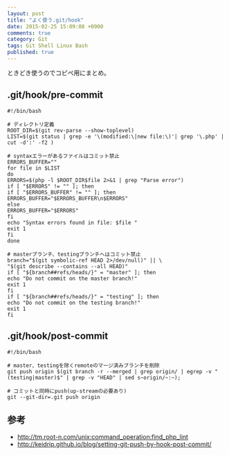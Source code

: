 ```yaml
---
layout: post
title: "よく使う.git/hook"
date: 2015-02-25 15:09:08 +0900
comments: true
category: Git
tags: Git Shell Linux Bash
published: true
---
```


ときどき使うのでコピペ用にまとめ。

## .git/hook/pre-commit

```
#!/bin/bash

# ディレクトリ定義
ROOT_DIR=$(git rev-parse --show-toplevel)
LIST=$(git status | grep -e '\(modified:\|new file:\)'| grep '\.php' | cut -d':' -f2 )

# syntaxエラーがあるファイルはコミット禁止
ERRORS_BUFFER=""
for file in $LIST
do
ERRORS=$(php -l $ROOT_DIR$file 2>&1 | grep "Parse error")
if [ "$ERRORS" != "" ]; then
if [ "$ERRORS_BUFFER" != "" ]; then
ERRORS_BUFFER="$ERRORS_BUFFER\n$ERRORS"
else
ERRORS_BUFFER="$ERRORS"
fi
echo "Syntax errors found in file: $file "
exit 1
fi
done

# masterブランチ、testingブランチへはコミット禁止
branch="$(git symbolic-ref HEAD 2>/dev/null)" || \
"$(git describe --contains --all HEAD)"
if [ "${branch##refs/heads/}" = "master" ]; then
echo "Do not commit on the master branch!"
exit 1
fi
if [ "${branch##refs/heads/}" = "testing" ]; then
echo "Do not commit on the testing branch!"
exit 1
fi
```


## .git/hook/post-commit

```
#!/bin/bash

# master、testingを除くremoteのマージ済みブランチを削除
git push origin $(git branch -r --merged | grep origin/ | egrep -v "(testing|master)$" | grep -v "HEAD" | sed s~origin/~:~);

# コミットと同時にpush(up-streamの必要あり)
git --git-dir=.git push origin
```

## 参考

- <http://tm.root-n.com/unix:command_operation:find_php_lint>
- <http://keidrip.github.io/blog/setting-git-push-by-hook-post-commit/>
